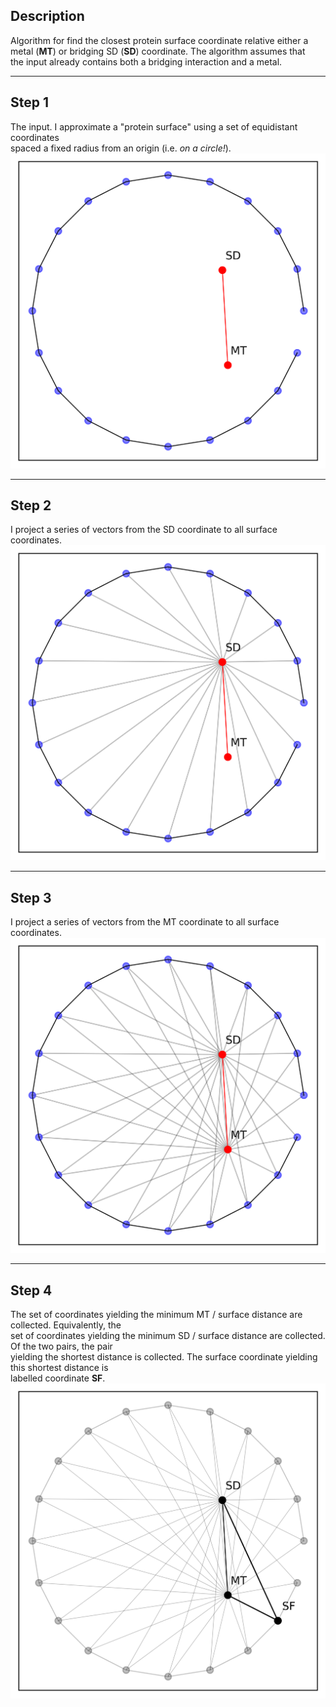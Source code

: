 ## Description

Algorithm for find the closest protein surface coordinate relative either a   
metal (**MT**) or bridging SD (**SD**) coordinate. The algorithm assumes that  
the input already contains both a bridging interaction and a metal.  

---  

## Step 1  
The input. I approximate a "protein surface" using a set of equidistant coordinates  
spaced a fixed radius from an origin (i.e. _on a circle!_).  
<img src = "https://github.com/dsw7/BridgingInteractions/blob/master/scalene-triangle/coordinate-to-surface/scalene_step1.png">

---  

## Step 2  
I project a series of vectors from the SD coordinate to all surface coordinates.  
<img src = "https://github.com/dsw7/BridgingInteractions/blob/master/scalene-triangle/coordinate-to-surface/scalene_step2.png">  
  
---  

## Step 3  
I project a series of vectors from the MT coordinate to all surface coordinates.  
<img src = "https://github.com/dsw7/BridgingInteractions/blob/master/scalene-triangle/coordinate-to-surface/scalene_step3.png">  

---  

## Step 4  
The set of coordinates yielding the minimum MT / surface distance are collected. Equivalently, the  
set of coordinates yielding the minimum SD / surface distance are collected. Of the two pairs, the pair  
yielding the shortest distance is collected. The surface coordinate yielding this shortest distance is  
labelled coordinate **SF**.  
<img src = "https://github.com/dsw7/BridgingInteractions/blob/master/scalene-triangle/coordinate-to-surface/scalene_step4.png">
